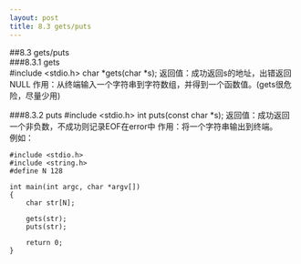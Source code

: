 ```yaml
---
layout: post
title: 8.3 gets/puts
---
```


##8.3 gets/puts   
###8.3.1 gets   
	#include <stdio.h>
	char *gets(char *s);
	返回值：成功返回s的地址，出错返回NULL
作用：从终端输入一个字符串到字符数组，并得到一个函数值。(gets很危险，尽量少用)   

###8.3.2 puts
	#include <stdio.h>
	int puts(const char *s);
	返回值：成功返回一个非负数，不成功则记录EOF在error中
作用：将一个字符串输出到终端。<br>
例如：

	#include <stdio.h>
	#include <string.h>
	#define N 128

	int main(int argc, char *argv[])
	{
		char str[N];
	  
		gets(str);
		puts(str);
	  
		return 0; 
	}
